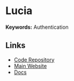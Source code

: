 # Lucia

**Keywords:** Authentication

## Links

- [Code Repository](https://github.com/lucia-auth/lucia)
- [Main Website](https://lucia-auth.com)
- [Docs](https://lucia-auth.com/getting-started)

<!--
https://lucia-auth.com/database-adapters/postgres/
-->

<!--
https://github.com/antoninpire/kanban
-->
